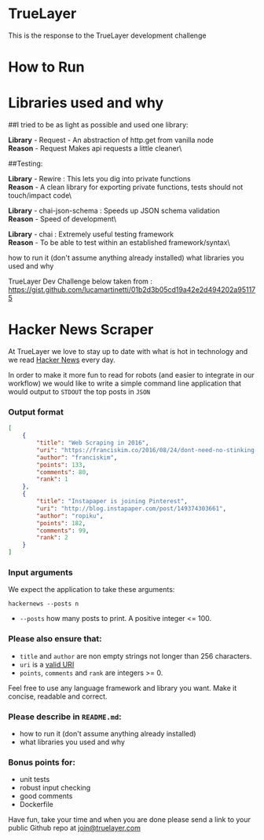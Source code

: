 # TrueLayer

This is the response to the TrueLayer development challenge

# How to Run



# Libraries used and why 

##I tried to be as light as possible and used one library:

**Library** - Request - An abstraction of http.get from vanilla node\
**Reason**  - Request Makes api requests a little cleaner\

##Testing: 

**Library** - Rewire  : This lets you dig into private functions\
**Reason**  - A clean library for exporting private functions, tests should not touch/impact code\

**Library** - chai-json-schema  : Speeds up JSON schema validation\
**Reason**  - Speed of development\

**Library** - chai : Extremely useful testing framework\
**Reason**  - To be able to test within an established framework/syntax\


how to run it (don't assume anything already installed)
what libraries you used and why






TrueLayer Dev Challenge below taken from : https://gist.github.com/lucamartinetti/01b2d3b05cd19a42e2d494202a951175

# Hacker News Scraper

At TrueLayer we love to stay up to date with what is hot in technology and we read [Hacker News](https://news.ycombinator.com/) every day.

In order to make it more fun to read for robots (and easier to integrate in our workflow) we would like to write a simple command line application that would output to `STDOUT` the top posts in `JSON`

### Output format
```json
[
    {
        "title": "Web Scraping in 2016",
        "uri": "https://franciskim.co/2016/08/24/dont-need-no-stinking-api-web-scraping-2016-beyond/",
        "author": "franciskim",
        "points": 133,
        "comments": 80,
        "rank": 1
    },
    {
        "title": "Instapaper is joining Pinterest",
        "uri": "http://blog.instapaper.com/post/149374303661",
        "author": "ropiku",
        "points": 182,
        "comments": 99,
        "rank": 2
    }
]
```

### Input arguments
We expect the application to take these arguments:
```
hackernews --posts n
```

- `--posts` how many posts to print. A positive integer <= 100.

### Please also ensure that:

- `title` and `author` are non empty strings not longer than 256 characters.
- `uri` is a [valid URI](https://tools.ietf.org/html/rfc3986)
- `points`, `comments` and `rank` are integers >= 0.

Feel free to use any language framework and library you want. Make it concise, readable and correct.

### Please describe in `README.md`:
- how to run it (don't assume anything already installed)
- what libraries you used and why

### Bonus points for:
- unit tests
- robust input checking
- good comments
- Dockerfile

Have fun, take your time and when you are done please send a link to your public Github repo at [join@truelayer.com](mailto:join@truelayer.com) 
